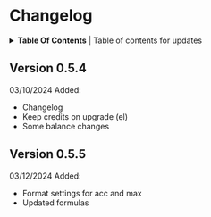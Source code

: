 # Changelog

<details><summary><b>Table Of Contents</b> | Table of contents for updates</summary>

 - [Version 0.5.4](#version-054)
 - [Version 0.5.5](#version-055)
</details>

## Version 0.5.4

03/10/2024
Added:
 - Changelog
 - Keep credits on upgrade (el)
 - Some balance changes

## Version 0.5.5

03/12/2024
Added:
 - Format settings for acc and max
 - Updated formulas